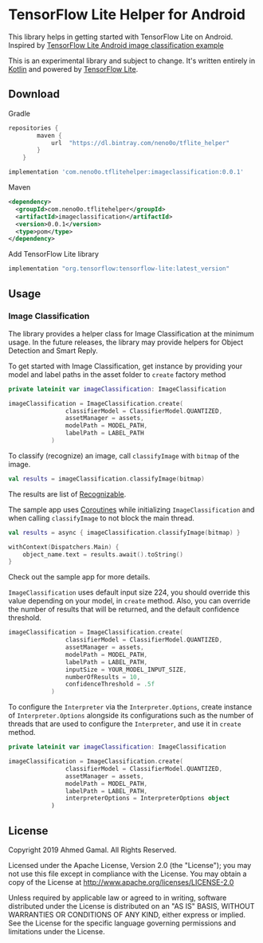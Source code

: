 # TensorFlow Lite Helper for Android

This library helps in getting started with TensorFlow Lite on Android. Inspired by [TensorFlow Lite Android image classification example](https://www.tensorflow.org/lite/models/image_classification/android)

This is an experimental library and subject to change. It's written entirely in [Kotlin](https://kotlinlang.org/) and powered by [TensorFlow Lite](https://www.tensorflow.org/lite/).

## Download
Gradle

```groovy
repositories {
        maven {
            url  "https://dl.bintray.com/neno0o/tflite_helper"
        }
    }
```

```groovy
implementation 'com.neno0o.tflitehelper:imageclassification:0.0.1'
```

Maven

```xml
<dependency>
  <groupId>com.neno0o.tflitehelper</groupId>
  <artifactId>imageclassification</artifactId>
  <version>0.0.1</version>
  <type>pom</type>
</dependency>
```
Add TensorFlow Lite library
```groovy
implementation "org.tensorflow:tensorflow-lite:latest_version"
```
## Usage

### Image Classification
The library provides a helper class for Image Classification at the minimum usage. In the future releases, the library may provide helpers for Object Detection and Smart Reply.

To get started with Image Classification, get instance by providing your model and label paths in the asset folder to `create` factory method
```kotlin
private lateinit var imageClassification: ImageClassification

imageClassification = ImageClassification.create(
                classifierModel = ClassifierModel.QUANTIZED,
                assetManager = assets,
                modelPath = MODEL_PATH,
                labelPath = LABEL_PATH
            )
```

To classify (recognize) an image, call `classifyImage` with `bitmap` of the image.
```kotlin
val results = imageClassification.classifyImage(bitmap)
```

The results are list of [Recognizable](https://github.com/Neno0o/TensorflowLiteHelper/blob/master/imageclassification/src/main/java/com/neno0o/tflitehelper/imageclassification/Recognizable.kt).

The sample app uses [Coroutines](https://kotlinlang.org/docs/reference/coroutines-overview.html) while initializing `ImageClassification` and when calling `classifyImage` to not block the main thread. 
```kotlin
val results = async { imageClassification.classifyImage(bitmap) }

withContext(Dispatchers.Main) {
    object_name.text = results.await().toString()
}
```
Check out the sample app for more details.

`ImageClassification` uses default input size 224, you should override this value depending on your model, in `create` method. Also, you can override the number of results that will be returned, and the default confidence threshold.
```kotlin
imageClassification = ImageClassification.create(
                classifierModel = ClassifierModel.QUANTIZED,
                assetManager = assets,
                modelPath = MODEL_PATH,
                labelPath = LABEL_PATH,
                inputSize = YOUR_MODEL_INPUT_SIZE,
                numberOfResults = 10,
                confidenceThreshold = .5f
            )
``` 

To configure the `Interpreter` via the `Interpreter.Options`, create instance of `Interpreter.Options` alongside its configurations such as the number of threads that are used to configure the `Interpreter`, and use it in `create` method. 
```kotlin
private lateinit var imageClassification: ImageClassification

imageClassification = ImageClassification.create(
                classifierModel = ClassifierModel.QUANTIZED,
                assetManager = assets,
                modelPath = MODEL_PATH,
                labelPath = LABEL_PATH,
                interpreterOptions = InterpreterOptions object
            )
```

## License
Copyright 2019 Ahmed Gamal. All Rights Reserved.

Licensed under the Apache License, Version 2.0 (the "License");
you may not use this file except in compliance with the License.
You may obtain a copy of the License at
    http://www.apache.org/licenses/LICENSE-2.0
    
Unless required by applicable law or agreed to in writing, software
distributed under the License is distributed on an "AS IS" BASIS,
WITHOUT WARRANTIES OR CONDITIONS OF ANY KIND, either express or implied.
See the License for the specific language governing permissions and
limitations under the License.